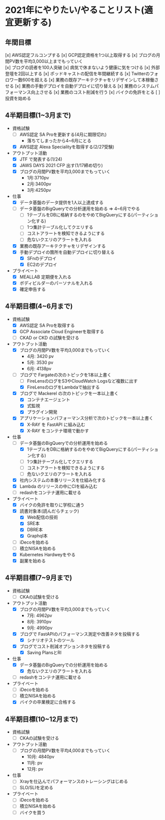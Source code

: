 # 2021年にやりたい/やることリスト(適宜更新する)
## 年間目標
[x] AWS認定フルコンプする
[x] GCP認定資格を1つ以上取得する
[x] ブログの月間PV数を平均3,000以上までもっていく  
[x] ブログの読者を100人突破
[x] 病気で休まないよう健康に気をつける
[x] 外部登壇を2回以上する
[x] ポッドキャストの配信を年間継続する
[x] Twitterのフォロワー数600を超える
[x] 業務の既存アーキテクチャをリデザインして本稼働させる
[x] 業務の手動デプロイを自動デプロイに切り替える
[x] 業務のシステムパフォーマンス向上させる
[x] 業務のコスト削減を行う
[x] バイクの免許をとる
[ ] 投資を始める

## 4半期目標(1~3月まで)
* 資格試験
  * [ ] AWS認定 SA Proを更新する(4月に期限切れ)
    * 落ちてしまったから4~6月にとる
  * [x] AWS認定 Alexa Specialityを取得する(2/27受験)

* アウトプット活動
  * [x] JTF で発表する(1/24)
  * [x] JAWS DAYS 2021 CFP 出す(1/17締め切り)
  * [x] ブログの月間PV数を平均3,000までもっていく
    * 1月:3710pv
    * 2月:3400pv
    * 3月:4250pv
* 仕事
  * [x] データ基盤のデータ提供を1人以上達成する
  * [ ] データ基盤のBigQueryでの分析運用を始める => 4~6月でやる
    * [ ] 1テーブルをDBに格納するのをやめてBigQueryにする(パーティション化する)
    * [ ] 1つ集計テーブル化してクエリする
    * [ ] コストアラートを検知できるようにする
    * [ ] 危ないクエリのアラートを入れる
  * [x] 業務の既存アーキテクチャをリデザインする
  * [x] 手動デプロイの箇所を自動デプロイに切り替える
    * [x] SFnのデプロイ
    * [x] EC2のデプロイ
* プライベート
  * [x] MEALLAB 定期便を入れる
  * [x] ボディビルダーのパーソナルを入れる
  * [x] 確定申告する

## 4半期目標(4~6月まで)
* 資格試験
  * [x] AWS認定 SA Proを取得する
  * [x] GCP Associate Cloud Engineerを取得する
  * [ ] CKAD or CKD の試験を受ける

* アウトプット活動
  * [x] ブログの月間PV数を平均3,000までもっていく
    * 4月: 3420 pv
    * 5月: 3530 pv
    * 6月: 4138pv
  * [ ] ブログで Fargateの次のトピックを1本以上書く
    * [ ] FireLensのログをS3やCloudWatch Logsなど複数に出す
    * [x] FireLensのログをLambdaで抽出する
  * [x] ブログで Mackerel の次のトピックを一本以上書く
    * [x] コンテナエージェント
    * [x] 式監視
    * [x] プラグイン開発
  * [x] アプリケーションパフォーマンス分析で次のトピックを一本以上書く
    * [x] X-RAY を FastAPI に組み込む
    * [x] X-RAY をコンテナ環境で動かす

* 仕事
  * [ ] データ基盤のBigQueryでの分析運用を始める
    * [x] 1テーブルをDBに格納するのをやめてBigQueryにする(パーティション化する)
    * [ ] 1つ集計テーブル化してクエリする
    * [ ] コストアラートを検知できるようにする
    * [ ] 危ないクエリのアラートを入れる
  * [x] 社内システムの本番リリースを仕組み化する
  * [x] Lambda のリリースの中にCIを組み込む
  * [ ] redashをコンテナ運用に載せる

* プライベート
  * [x] バイクの免許を取りに学校に通う
  * [x] 読書対象本(読んだらチェック)
    * [x] Web配信の技術
    * [x] SRE本
    * [x] DBRE本
    * [x] Graphql本
  * [ ] iDecoを始める
  * [ ] 積立NISAを始める
  * [x] Kubernetes Hardweyをやる
  * [x] 副業を始める

## 4半期目標(7~9月まで)
* 資格試験
  * [ ] CKAの試験を受ける

* アウトプット活動
  * [x] ブログの月間PV数を平均3,000までもっていく
    * 7月: 4962pv
    * 8月: 3910pv
    * 9月: 4990pv
  * [x] ブログで FastAPIのパフォーマンス測定や改善ネタを投稿する
    * [x] シナリオテストのツール
  * [x] ブログでコスト削減オプションネタを投稿する
    * [x] Saving PlansとRI
  
* 仕事
  * [x] データ基盤のBigQueryでの分析運用を始める
    * [x] 危ないクエリのアラートを入れる
  * [ ] redashをコンテナ運用に載せる

* プライベート
  * [ ] iDecoを始める
  * [ ] 積立NISAを始める
  * [x] バイクの卒業検定に合格する

## 4半期目標(10~12月まで)
* 資格試験
  * [ ] CKAの試験を受ける

* アウトプット活動
  * [ ] ブログの月間PV数を平均4,000までもっていく
    * 10月: 4840pv
    * 11月: pv
    * 12月: pv
  
* 仕事
  * [ ] Xrayを仕込んでパフォーマンスのトレーシングはじめる
  * [ ] SLO/SLIを定める

* プライベート
  * [ ] iDecoを始める
  * [ ] 積立NISAを始める
  * [ ] バイクを買う